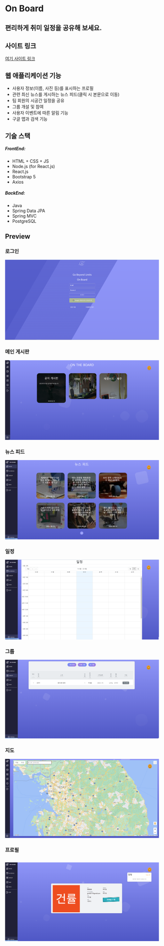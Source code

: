 # On Board
## 편리하게 취미 일정을 공유해 보세요.

## 사이트 링크
[여기 사이트 링크](https://gunryul.store/)

## 웹 애플리케이션 기능
- 사용자 정보(이름, 사진 등)를 표시하는 프로필
- 관련 최신 뉴스를 게시하는 뉴스 피드(클릭 시 본문으로 이동)
- 팀 회원의 시공간 일정을 공유
- 그룹 개설 및 참여
- 사용자 이벤트에 따른 알림 기능
- 구글 맵과 검색 기능
  
## 기술 스택
##### FrontEnd:
- HTML + CSS + JS
- Node.js (for React.js)
- React.js 
- Bootstrap 5
- Axios
##### BackEnd:
- Java
- Spring Data JPA
- Spring MVC
- PostgreSQL 

## Preview

### 로그인
![Main_Screen](images/로그인_페이지.png)
### 메인 게시판
![Main_Screen](images/홈_게시판.png)
### 뉴스 피드
![Main_Screen](images/뉴스_페이지.png)
### 일정
![History](images/일정_페이지.png)
### 그룹
![History_View](images/그룹_페이지.png)
### 지도
![Settings](images/지도_페이지.png)
### 프로필
![Select_Category](images/프로필_페이지_알림.png)
---
